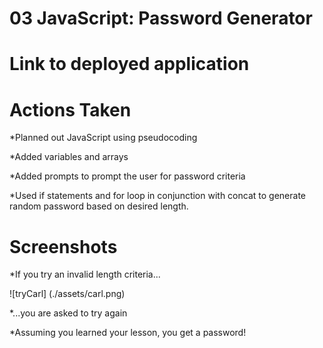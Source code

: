 # 03 JavaScript: Password Generator

# Link to deployed application

# Actions Taken
*Planned out JavaScript using pseudocoding

*Added variables and arrays

*Added prompts to prompt the user for password criteria

*Used if statements and for loop in conjunction with concat to generate random password based on desired length.



# Screenshots
*If you try an invalid length criteria...

![tryCarl] (./assets/carl.png)

*...you are asked to try again

*Assuming you learned your lesson, you get a password!

